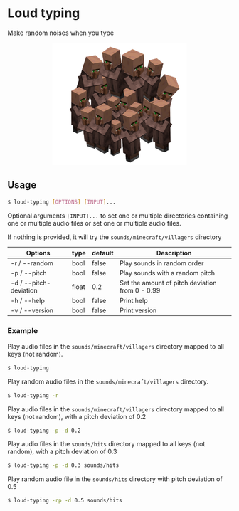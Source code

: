 # Loud typing

Make random noises when you type

<div style="text-align:center">
    <img src="images/Villagers2.png" width="60%" alt="Villager"/>
</div>

## Usage

```bash
$ loud-typing [OPTIONS] [INPUT]...
```

Optional arguments `[INPUT]...` to set one or multiple directories containing one or multiple audio files or set one or multiple audio files.

If nothing is provided, it will try the `sounds/minecraft/villagers` directory 

| Options                | type  | default | Description                                     |
|------------------------|-------|---------|-------------------------------------------------|
| -r / --random          | bool  | false   | Play sounds in random order                     |
| -p / --pitch           | bool  | false   | Play sounds with a random pitch                 |
| -d / --pitch-deviation | float | 0.2     | Set the amount of pitch deviation from 0 - 0.99 |
| -h / --help            | bool  | false   | Print help                                      |
| -v / --version         | bool  | false   | Print version                                   |

### Example

Play audio files in the `sounds/minecraft/villagers` directory mapped to all keys (not random).
```bash
$ loud-typing
```

Play random audio files in the `sounds/minecraft/villagers` directory.
```bash
$ loud-typing -r
```

Play audio files in the `sounds/minecraft/villagers` directory mapped to all keys (not random), with a pitch deviation of 0.2
```bash
$ loud-typing -p -d 0.2
```

Play audio files in the `sounds/hits` directory mapped to all keys (not random), with a pitch deviation of 0.3
```bash
$ loud-typing -p -d 0.3 sounds/hits
```

Play random audio file in the `sounds/hits` directory with pitch deviation of 0.5
```bash
$ loud-typing -rp -d 0.5 sounds/hits
```

